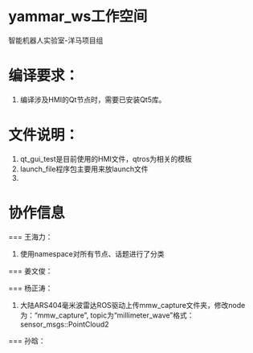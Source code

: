 # yammar_ws工作空间
智能机器人实验室-洋马项目组

# 编译要求：
1. 编译涉及HMI的Qt节点时，需要已安装Qt5库。

# 文件说明：
1. qt_gui_test是目前使用的HMI文件，qtros为相关的模板
2. launch_file程序包主要用来放launch文件
3. 

# 协作信息
===
王海力：
1. 使用namespace对所有节点、话题进行了分类

===
姜文俊：

===
杨正涛：
1. 大陆ARS404毫米波雷达ROS驱动上传mmw_capture文件夹，修改node为：“mmw_capture”, topic为“millimeter_wave”格式：sensor_msgs::PointCloud2

===
孙晗：

